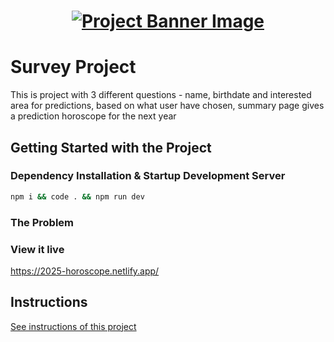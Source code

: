 <h1 align="center">
  <a href="">
    <img src="/src/assets/survey.svg" alt="Project Banner Image">
  </a>
</h1>


# Survey Project

This is project with 3 different questions - name, birthdate and interested area for predictions, based on what user have chosen, summary page gives a prediction horoscope for the next year

## Getting Started with the Project

### Dependency Installation & Startup Development Server

```bash
npm i && code . && npm run dev
```

### The Problem



### View it live

https://2025-horoscope.netlify.app/ 

## Instructions

<a href="instructions.md">
   See instructions of this project
  </a>
